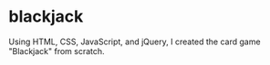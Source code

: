 # blackjack
Using HTML, CSS, JavaScript, and jQuery, I created the card game "Blackjack" from scratch.
